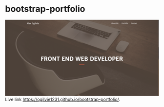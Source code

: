 # bootstrap-portfolio
![portfolio image](img/readme.png)
Live link https://ogilvie1231.github.io/bootstrap-portfolio/.
